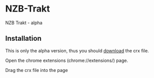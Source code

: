 NZB-Trakt
=========

NZB Trakt - alpha

Installation
-----------
This is only the alpha version, thus you should 
[download](https://raw.githubusercontent.com/eddierl/NZB-Trakt-chrome-extension/updates/bin/NZB-Trakt.crx) the crx file.

Open the chrome extensions (chrome://extensions/) page.

Drag the crx file into the page